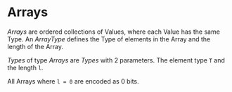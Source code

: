 # Arrays

*Arrays* are ordered collections of Values, where each Value has the same Type.
An *ArrayType* defines the Type of elements in the Array and the length of the Array.

*Types* of type *Arrays* are *Types* with 2 parameters.
The element type `T` and the length `l`.

All Arrays where `l = 0` are encoded as 0 bits.
